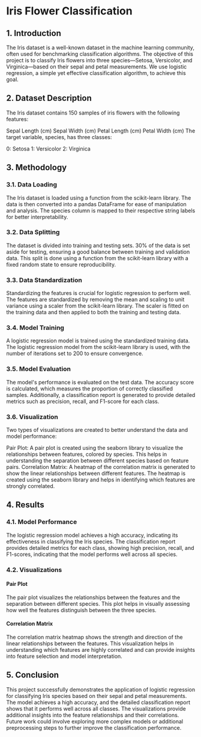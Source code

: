 # Iris Flower Classification
## 1. Introduction
The Iris dataset is a well-known dataset in the machine learning community, often used for benchmarking classification algorithms. The objective of this project is to classify Iris flowers into three species—Setosa, Versicolor, and Virginica—based on their sepal and petal measurements. We use logistic regression, a simple yet effective classification algorithm, to achieve this goal.

## 2. Dataset Description
The Iris dataset contains 150 samples of iris flowers with the following features:

Sepal Length (cm)
Sepal Width (cm)
Petal Length (cm)
Petal Width (cm)
The target variable, species, has three classes:

0: Setosa
1: Versicolor
2: Virginica

## 3. Methodology
### 3.1. Data Loading
The Iris dataset is loaded using a function from the scikit-learn library. The data is then converted into a pandas DataFrame for ease of manipulation and analysis. The species column is mapped to their respective string labels for better interpretability.

### 3.2. Data Splitting
The dataset is divided into training and testing sets. 30% of the data is set aside for testing, ensuring a good balance between training and validation data. This split is done using a function from the scikit-learn library with a fixed random state to ensure reproducibility.

### 3.3. Data Standardization
Standardizing the features is crucial for logistic regression to perform well. The features are standardized by removing the mean and scaling to unit variance using a scaler from the scikit-learn library. The scaler is fitted on the training data and then applied to both the training and testing data.

### 3.4. Model Training
A logistic regression model is trained using the standardized training data. The logistic regression model from the scikit-learn library is used, with the number of iterations set to 200 to ensure convergence.

### 3.5. Model Evaluation
The model's performance is evaluated on the test data. The accuracy score is calculated, which measures the proportion of correctly classified samples. Additionally, a classification report is generated to provide detailed metrics such as precision, recall, and F1-score for each class.

### 3.6. Visualization
Two types of visualizations are created to better understand the data and model performance:

Pair Plot: A pair plot is created using the seaborn library to visualize the relationships between features, colored by species. This helps in understanding the separation between different species based on feature pairs.
Correlation Matrix: A heatmap of the correlation matrix is generated to show the linear relationships between different features. The heatmap is created using the seaborn library and helps in identifying which features are strongly correlated.

## 4. Results
### 4.1. Model Performance
The logistic regression model achieves a high accuracy, indicating its effectiveness in classifying the Iris species. The classification report provides detailed metrics for each class, showing high precision, recall, and F1-scores, indicating that the model performs well across all species.

### 4.2. Visualizations
#### Pair Plot
The pair plot visualizes the relationships between the features and the separation between different species. This plot helps in visually assessing how well the features distinguish between the three species.

#### Correlation Matrix
The correlation matrix heatmap shows the strength and direction of the linear relationships between the features. This visualization helps in understanding which features are highly correlated and can provide insights into feature selection and model interpretation.

## 5. Conclusion
This project successfully demonstrates the application of logistic regression for classifying Iris species based on their sepal and petal measurements. The model achieves a high accuracy, and the detailed classification report shows that it performs well across all classes. The visualizations provide additional insights into the feature relationships and their correlations. Future work could involve exploring more complex models or additional preprocessing steps to further improve the classification performance.
